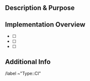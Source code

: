 ## Description & Purpose

## Implementation Overview

- [ ]
- [ ]
- [ ]

## Additional Info

/label ~"Type::CI"
